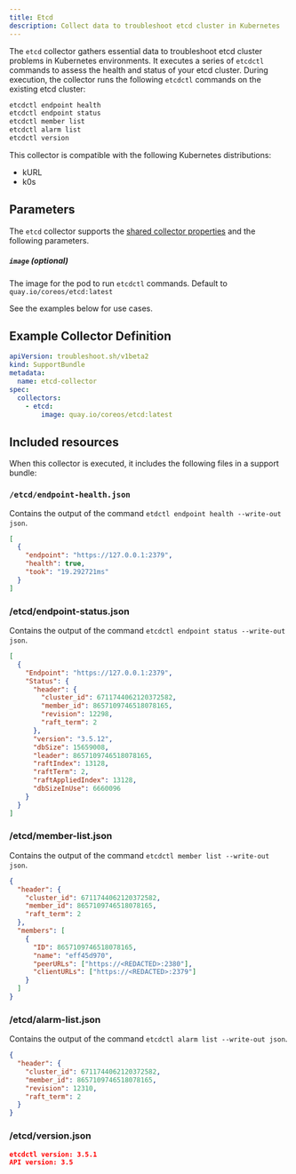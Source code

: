 ```yaml
---
title: Etcd
description: Collect data to troubleshoot etcd cluster in Kubernetes
---
```


The `etcd` collector gathers essential data to troubleshoot etcd cluster problems in Kubernetes environments. It executes a series of `etcdctl` commands to assess the health and status of your etcd cluster.
During execution, the collector runs the following `etcdctl` commands on the existing etcd cluster:

```bash
etcdctl endpoint health
etcdctl endpoint status
etcdctl member list
etcdctl alarm list
etcdctl version
```

This collector is compatible with the following Kubernetes distributions:

- kURL
- k0s

## Parameters

The `etcd` collector supports the [shared collector properties](https://troubleshoot.sh/docs/collect/collectors/#shared-properties) and the following parameters.

##### `image` (optional)

The image for the pod to run `etcdctl` commands. Default to `quay.io/coreos/etcd:latest`

See the examples below for use cases.

## Example Collector Definition

```yaml
apiVersion: troubleshoot.sh/v1beta2
kind: SupportBundle
metadata:
  name: etcd-collector
spec:
  collectors:
    - etcd:
        image: quay.io/coreos/etcd:latest
```

## Included resources

When this collector is executed, it includes the following files in a support bundle:

### `/etcd/endpoint-health.json`

Contains the output of the command `etdctl endpoint health --write-out json`.

```json
[
  {
    "endpoint": "https://127.0.0.1:2379",
    "health": true,
    "took": "19.292721ms"
  }
]
```

### /etcd/endpoint-status.json

Contains the output of the command `etcdctl endpoint status --write-out json`.

```json
[
  {
    "Endpoint": "https://127.0.0.1:2379",
    "Status": {
      "header": {
        "cluster_id": 6711744062120372582,
        "member_id": 8657109746518078165,
        "revision": 12298,
        "raft_term": 2
      },
      "version": "3.5.12",
      "dbSize": 15659008,
      "leader": 8657109746518078165,
      "raftIndex": 13128,
      "raftTerm": 2,
      "raftAppliedIndex": 13128,
      "dbSizeInUse": 6660096
    }
  }
]
```

### /etcd/member-list.json

Contains the output of the command `etcdctl member list --write-out json`.

```json
{
  "header": {
    "cluster_id": 6711744062120372582,
    "member_id": 8657109746518078165,
    "raft_term": 2
  },
  "members": [
    {
      "ID": 8657109746518078165,
      "name": "eff45d970",
      "peerURLs": ["https://<REDACTED>:2380"],
      "clientURLs": ["https://<REDACTED>:2379"]
    }
  ]
}
```

### /etcd/alarm-list.json

Contains the output of the command `etcdctl alarm list --write-out json`.

```json
{
  "header": {
    "cluster_id": 6711744062120372582,
    "member_id": 8657109746518078165,
    "revision": 12310,
    "raft_term": 2
  }
}
```

### /etcd/version.json

```json
etcdctl version: 3.5.1
API version: 3.5
```
